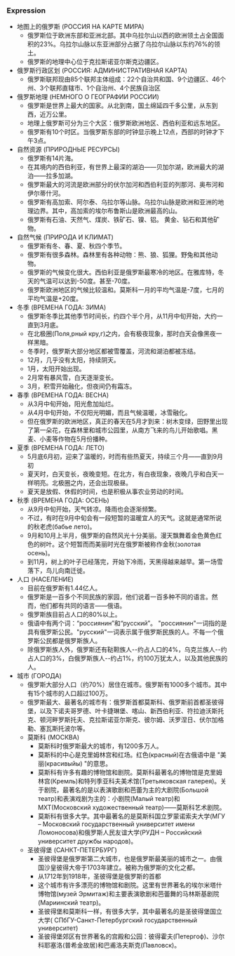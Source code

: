 ### Expression

- 地图上的俄罗斯 (РОССИЯ НА КАРТЕ МИРА)
  - 俄罗斯位于欧洲东部和亚洲北部。其中乌拉尔山以西的欧洲领土占全国面积的23%。乌拉尔山脉以东亚洲部分占据了乌拉尔山脉以东约76%的领土。
  - 俄罗斯的地理中心位于克拉斯诺亚尔斯克边疆区。
- 俄罗斯行政区划 (РОССИЯ: АДМИНИСТРАТИВНАЯ КАРТА)
  - 俄罗斯联邦现由85个联邦主体组成：22个自治共和国、9个边疆区、46个州、3个联邦直辖市、1个自治州、4个民族自治区
- 俄罗斯地理 (НЕМНОГО О ГЕОГРАФИИ РОССИИ)
  - 俄罗斯是世界上最大的国家。从北到南，国土绵延四千多公里，从东到西，近万公里。
  - 地理上俄罗斯可分为三个大区：俄罗斯欧洲地区、西伯利亚和远东地区。
  - 俄罗斯有10个时区。当俄罗斯东部的时钟显示晚上12点，西部的时钟才下午3点。
- 自然资源 (ПРИРОДНЫЕ РЕСУРСЫ)
  - 俄罗斯有14片海。
  - 在其境内的西伯利亚，有世界上最深的湖泊——贝加尔湖，欧洲最大的湖泊——拉多加湖。
  - 俄罗斯最大的河流是欧洲部分的伏尔加河和西伯利亚的列那河、奥布河和伊尔蒂什河。
  - 俄罗斯有高加索、阿尔泰、乌拉尔等山脉。乌拉尔山脉是欧洲和亚洲的地理边界。其中，高加索的埃尔布鲁斯山是欧洲最高的山。
  - 俄罗斯有石油、天然气、煤炭、铁矿石、镍、铝。
黄金、钻石和其他矿物。
- 自然气候 (ПРИРОДА И КЛИМАТ)
  - 俄罗斯有冬、春、夏、秋四个季节。
  - 俄罗斯有很多森林。森林里有各种动物：熊、狼、狐狸。野兔和其他动物。
  - 俄罗斯的气候变化很大。西伯利亚是俄罗斯最寒冷的地区。在雅库特，冬天的气温可以达到-50度。甚至-70度。
  - 俄罗斯欧洲地区的气候比较温和。莫斯科一月的平均气温是-7度，七月的平均气温是+20度。
- 冬季 (ВРЕМЕНА ГОДА: ЗИМА)
  - 俄罗斯冬季比其他季节时间长，约四个半个月，从11月中旬开始，大约一直到3月底。
  - 在北极圈(Поля,рный кру,г)之内，会有极夜现象，那时白天会像黑夜一样黑暗。
  - 冬季时，俄罗斯大部分地区都被雪覆盖，河流和湖泊都被冻结。
  - 12月，几乎没有太阳，持续阴天。
  - 1月，太阳开始出现。
  - 2月常有暴风雪，白天逐渐变长。
  - 3月，积雪开始融化，但夜间仍有霜冻。
- 春季 (ВРЕМЕНА ГОДА: ВЕСНА)
  - 从3月中旬开始，阳光愈加灿烂。
  - 从4月中旬开始，不仅阳光明媚，而且气候温暖，冰雪融化。
  - 但在俄罗斯的欧洲地区，真正的春天在5月才到来：树木变绿，田野里出现了第一朵花，在森林里和城市公园里，从南方飞来的鸟儿开始歌唱。黑麦、小麦等作物在5月份播种。
- 夏季 (ВРЕМЕНА ГОДА: ЛЕТО)
  - 5月底6月初，迎来了温暖的，时而有些热夏天，持续三个月——直到9月初
  - 夏天时，白天变长，夜晚变短。在北方，有白夜现象，夜晚几乎和白天一样明亮。北极圈之内，还会出现极昼。
  - 夏天是放假、休假的时间，也是积极从事农业劳动的时间。
- 秋季 (ВРЕМЕНА ГОДА: ОСЕНЬ)
  - 从9月中旬开始，天气转凉。降雨也会逐渐频繁。
  - 不过，有时在9月中旬会有一段短暂的温暖宜人的天气。这就是通常所说的秋老虎(бабье лето)。
  - 9月和10月上半月，俄罗斯的自然风光十分美丽。漫天飘舞着金色黄色红色的树叶。这个短暂而而美丽时光在俄罗斯被称作金秋(золотая осень)。
  - 到11月，树上的叶子已经落完，开始下冷雨，天黑得越来越早。第一场雪落下，鸟儿向南迁徙。
- 人口 (НАСЕЛЕНИЕ)
  - 目前在俄罗斯有1.44亿人。
  - 俄罗斯是一百多个不同民族的家园，他们说着一百多种不同的语言。然而，他们都有共同的语言——俄语。
  - 俄罗斯族目前占人口的80%以上。
  - 俄语中有两个词：“россиянин”和“русский”。 "россиянин"一词指的是具有俄罗斯公民。"русский"一词表示属于俄罗斯民族的人。不每一个俄罗斯公民都是俄罗斯族人。
  - 除俄罗斯族人外，俄罗斯还有鞑靼族人--约占人口的4%，乌克兰族人--约占人口的3%，白俄罗斯族人--约占1%，约100万犹太人，以及其他民族的人。
- 城市 (ГОРОДА)
  - 俄罗斯大部分人口（约70%）居住在城市。俄罗斯有1000多个城市。其中有15个城市的人口超过100万。
  - 俄罗斯最大、最著名的城市有：俄罗斯首都莫斯科、俄罗斯前首都圣彼得堡，以及下诺夫哥罗德、叶卡捷琳堡、喀山、新西伯利亚、符拉迪沃斯托克、顿河畔罗斯托夫、克拉斯诺亚尔斯克、彼尔姆、沃罗涅日、伏尔加格勒、塞瓦斯托波尔等。
  - 莫斯科 (МОСКВА)
    - 莫斯科时俄罗斯最大的城市，有1200多万人。
    - 莫斯科的中心是克里姆林宫和红场。红色(красный)在古俄语中是 "美丽(красивыйы) "的意思。
    - 莫斯科有许多有趣的博物馆和剧院。莫斯科最著名的博物馆是克里姆林宫(Кремль)和特列季亚科夫美术馆(Третьяковская галерея)。关于剧院，最著名的是以表演歌剧和芭蕾为主的大剧院(Большой театр)和表演戏剧为主的：小剧院(Малый театр)和МХТ(Московский художественный театр)——莫斯科艺术剧院。
    - 莫斯科有很多大学。其中最著名的是莫斯科国立罗蒙诺索夫大学(МГУ – Московский государственный университет имени Ломоносова)和俄罗斯人民友谊大学(РУДН – Российский университет дружбы народов)。
  - 圣彼得堡 (САНКТ-ПЕТЕРБУРГ)
    - 圣彼得堡是俄罗斯第二大城市，也是俄罗斯最美丽的城市之一。由俄国沙皇彼得大帝于1703年建立。被称为俄罗斯的文化之都。
    - 从1712年到1918年，圣彼得堡是俄罗斯的首都
    - 这个城市有许多漂亮的博物馆和剧院。这里有世界著名的埃尔米塔什博物馆(музей Эрмитаж)和主要表演歌剧和芭蕾舞的马林斯基剧院(Мариинский театр)。
    - 圣彼得堡和莫斯科一样，有很多大学，其中最著名的是圣彼得堡国立大学( СПбГУ-Санкт-Петербургский государственный университет)
    - 圣彼得堡郊区有世界著名的宫殿和公园：彼得霍夫(Петергоф)、沙尔科耶塞洛(普希金故居)和巴甫洛夫斯克(Павловск)。